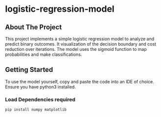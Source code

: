 # logistic-regression-model

<!-- ABOUT THE PROJECT -->
## About The Project

This project implements a simple logistic regression model to analyze and predict binary outcomes. It visualization of the decision boundary and cost reduction over iterations. The model uses the sigmoid function to map probabilities and make classifications.


<!-- GETTING STARTED -->
## Getting Started
To use the model yourself, copy and paste the code into an IDE of choice.
Ensure you have python3 installed.

### Load Dependencies required
  ```sh
  pip install numpy matplotlib
  ```
